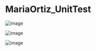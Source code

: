 # MariaOrtiz_UnitTest
![image](https://github.com/user-attachments/assets/770b4d0b-88a7-4859-b321-27aec89f1d96)


![image](https://github.com/user-attachments/assets/daf40565-393c-44d4-a14b-425b2318b892)

![image](https://github.com/user-attachments/assets/6f0bce0b-9973-4320-ab52-5d5e3c6cc816)


